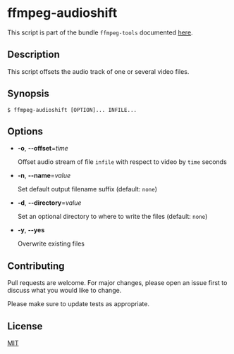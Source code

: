 # ffmpeg-audioshift

This script is part of the bundle `ffmpeg-tools` documented [here](../../README.md).


## Description

This script offsets the audio track of one or several video files.


## Synopsis

```console
$ ffmpeg-audioshift [OPTION]... INFILE...
```

## Options

+ **-o**, **--offset**=_time_

  Offset audio stream of file `infile` with respect to video by `time` seconds

+ **-n**, **--name**=_value_

  Set default output filename suffix (default: `none`)

+ **-d**, **--directory**=_value_

  Set an optional directory to where to write the files (default: `none`)

+ **-y**, **--yes**

  Overwrite existing files


## Contributing

Pull requests are welcome. For major changes, please open an issue first to discuss what you would like to change.

Please make sure to update tests as appropriate.


## License

[MIT](https://choosealicense.com/licenses/mit/)
